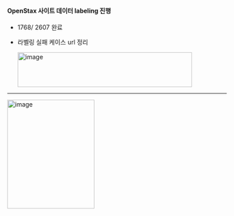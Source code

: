 #### OpenStax 사이트 데이터 labeling 진행
- 1768/ 2607 완료
- 라벨링 실패 케이스 url 정리

  <img width="400" height="80" alt="image" src="https://github.com/user-attachments/assets/0ddc5d6e-8e24-4b3a-be8f-2d2d820b2a3a" />
---

<img width="200" height="250" alt="image" src="https://github.com/user-attachments/assets/08f9ec83-71ae-458d-a4f3-7032db847a1e" />
